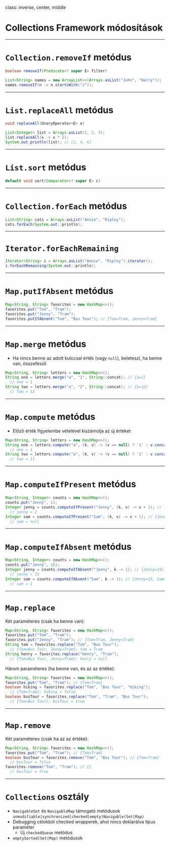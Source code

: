class: inverse, center, middle

# Collections Framework módosítások

---

# `Collection.removeIf` metódus

```java
boolean removeIf(Predicate<? super E> filter)
```

```java
List<String> names = new ArrayList<>(Arrays.asList("John", "Harry"));
names.removeIf(n -> n.startsWith("J"));
```

---

# `List.replaceAll` metódus

```java
void replaceAll(UnaryOperator<E> o)
```

```java
List<Integer> list = Arrays.asList(1, 2, 3);
list.replaceAll(x -> x * 2);
System.out.println(list); // [2, 4, 6]
```

---

# `List.sort` metódus

```java
default void sort​(Comparator<? super E> c)
```

---

# `Collection.forEach` metódus

```java
List<String> cats = Arrays.asList("Annie", "Ripley");
cats.forEach(System.out::println);
```

---

# `Iterator.forEachRemaining`

```java
Iterator<String> i = Arrays.asList("Annie", "Ripley").iterator();
i.forEachRemaining(System.out::println);
```


---

# `Map.putIfAbsent` metódus

```java
Map<String, String> favorites = new HashMap<>();
favorites.put("Tom", "Tram");
favorites.put("Jenny", "Tram");
favorites.putIfAbsent("Tom", "Bus Tour"); // {Tom=Tram, Jenny=Tram}
```

---

# `Map.merge` metódus

* Ha nincs benne az adott kulccsal érték (vagy `null`), beleteszi, ha benne van, összefésüli

```java
Map<String, String> letters = new HashMap<>();
String one = letters.merge("a", "1", String::concat); // {a=1}
  // one = 1  
String two = letters.merge("a", "2", String::concat); // {a=12}
  // two = 12
```

---

# `Map.compute` metódus

* Előző érték figyelembe vételével kiszámolja az új értéket

```java
Map<String, String> letters = new HashMap<>();
String one = letters.compute("a", (k, v) -> (v == null) ? '1' : v.concat('1')); // {a=1}
  // one = 1  
String two = letters.compute("a", (k, v) -> (v == null) ? '1' : v.concat('1')); // {a=11}
  // two = 11
```

---

# `Map.computeIfPresent` metódus

```java
Map<String, Integer> counts = new HashMap<>();
counts.put("Jenny", 1);
Integer jenny = counts.computeIfPresent("Jenny", (k, v) -> v + 1); // {Jenny=2}
  // jenny = 2
Integer sam = counts.computeIfPresent("Sam", (k, v) -> v + 1); // {Jenny=2}
  // sam = null
```

---

# `Map.computeIfAbsent` metódus

```java
Map<String, Integer> counts = new HashMap<>();
counts.put("Jenny", 15);
Integer jenny = counts.computeIfAbsent("Jenny", k -> 1); // {Jenny=15}
  // jenny = 15
Integer sam = counts.computeIfAbsent("Sam", k -> 1); // {Jenny=15, Sam=1}
  // sam = 1
```

---

# `Map.replace`

Két paraméteres (csak ha benne van):

```java
Map<String, String> favorites = new HashMap<>();
favorites.put("Tom", "Tram");
favorites.put("Jenny", "Tram"); // {Tom=Tram, Jenny=Tram}
String tom = favorites.replace("Tom", "Bus Tour");
  // {Tom=Bus Tour, Jenny=Tram}; tom = Tram
String henry = favorites.replace("Henry", "Tram");
  // {Tom=Bus Tour, Jenny=Tram}; henry = null
```

Három paraméteres (ha benne van, és az az értéke):

```java
Map<String, String> favorites = new HashMap<>();
favorites.put("Tom", "Tram"); // {Tom=Tram}
boolean hiking = favorites.replace("Tom", "Bus Tour", "Hiking");
  // {Tom=Tram}; hiking = false
boolean busTour = favorites.replace("Tom", "Tram", "Bus Tour");
  // {Tom=Bus Tour}; busTour = true
```

---

# `Map.remove`

Két paraméteres (csak ha az az értéke):

```java
Map<String, String> favorites = new HashMap<>();
favorites.put("Tom", "Tram"); // {Tom=Tram}
boolean busTour = favorites.remove("Tom", "Bus Tour"); // {Tom=Tram}
  // busTour = false
favorites.remove("Tom", "Tram"); // {}
  // busTour = true
```

---

# `Collections` osztály

* `NavigableSet` és `NavigableMap` támogató metódusok `unmodifiable|synchronized|checked|empty)Navigable(Set|Map)`
* Debugging célokból checked wrapperek, ahol nincs deklarálva típus paraméter
  * Új `checkedQueue` metódus
* `emptySorted(Set|Map)` metódusok
